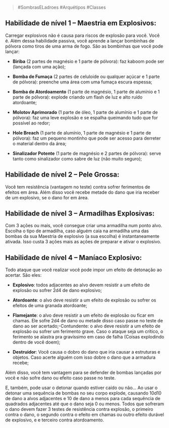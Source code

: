 > #SombrasELadroes 
> #Arquétipos 
> #Classes

## Habilidade de nível 1 – Maestria em Explosivos:
Carregar explosivos não é causa para riscos de explosão para você. Você é. Além dessa habilidade passiva, você aprende a lançar bombinhas de pólvora como tiros de uma arma de fogo. São as bombinhas que você pode lançar:

- **Biriba** (2 partes de magnésio e 1 parte de pólvora): faz kaboom pode ser (lançada com uma 
ação);

- **Bomba de Fumaça** (2 partes de celuloide ou qualquer açúcar e 1 parte de pólvora): preenche 
uma área com uma fumaça escura espessa;

- **Bomba de Atordoamento** (1 parte de magnésio, 1 parte de alumínio e 1 parte de pólvora): 
explode criando um flash de luz e alto ruído atordoante;

- **Molotov Aprimorado** (1 parte de óleo, 1 parte de alumínio e 1 parte de pólvora): faz uma leve 
explosão e se espalha queimando tudo que for possível ao redor;

- **Hole Breach** (1 parte de alumínio, 1 parte de magnésio e 1 parte de pólvora): faz um pequeno 
montinho que pode ser acesso para derreter o material dentro da área;

- **Sinalizador Potente** (1 parte de magnésio e 2 partes de pólvora): serve tanto como sinalizador 
como sabre de luz (não muito seguro);

## Habilidade de nível 2 – Pele Grossa:
Você tem resistência (vantagem no teste) contra sofrer ferimentos de efeitos em área. Além disso você recebe metade do dano que iria receber de um explosivo, se o dano for em área.

## Habilidade de nível 3 – Armadilhas Explosivas:
Com 3 ações ou mais, você consegue criar uma armadilha num ponto alvo. Escolha o tipo de armadilha, caso alguém caia na armadilha uma das bombas da sua Maestria de explosivo (a sua escolha) é instantaneamente ativada. Isso custa 3 ações mais as ações de preparar e ativar o explosivo.

## Habilidade de nível 4 – Maníaco Explosivo:
Todo ataque que você realizar você pode impor um efeito de detonação ao acertar. São eles:

- **Explosivo**: todos adjacentes ao alvo devem resistir a um efeito de explosão ou sofrer 2d4 de 
dano explosivo;

- **Atordoante**: o alvo deve resistir a um efeito de explosão ou sofrer os efeitos de uma granada 
atordoante;

- **Flamejante**: o alvo deve resistir a um efeito de explosão ou ficar em chamas. Ele sofre 2d4 de dano ou metade disso caso passe no teste de dano ao ser acertado;-Contundente: o alvo deve resistir a um efeito de explosão ou sofrer um ferimento grave. Caso o ataque seja um crítico, o ferimento se alastra pra gravíssimo em caso de falha (Coisas explodindo dentro de você doem);

- **Destruidor**: Você causa o dobro do dano que iria causar a estruturas e objetos. Caso acerte alguém com isso dobre o dano que a armadura recebe;

Além disso, você tem vantagem para se defender de bombas lançadas por você e não sofre dano ou efeito caso passe no teste. 

E, também, pode usar o detonar quando estiver caído ou não... Ao usar o detonar uma sequência de bombas no seu corpo explode, causando 10d10 de dano a alvos adjacentes e 10 de dano a menos para cada sequência de quadrados adjacentes até que o dano seja 0 ou menos. Todos que sofreram o dano devem fazer 3 testes de resistência contra explosão, o primeiro contra o dano, o segundo contra o efeito em chamas ou outro efeito durável de explosivo, e e terceiro contra atordoamento.